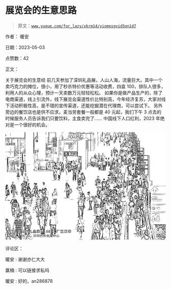# 展览会的生意思路

> 原文：[`www.yuque.com/for_lazy/xkrm14/yiomesgvid5qn1d7`](https://www.yuque.com/for_lazy/xkrm14/yiomesgvid5qn1d7)

作者： 暖安

日期：2023-05-03

点赞数：42

正文：

关于展览会的生意经 前几天参加了深圳礼品展，人山人海，流量巨大。其中一个卖巧克力的摊位，很小，用了秒杀特价优惠等活动收费，四盒 100，排队人很多，利用人的从众心理，预计一天卖数万元轻轻松松。 如果你是做产品生产的，除了电商渠道，线上引流外，线下展览会渠道性价比特别高，今年经济复苏，大家对线下活动积极性高，是不错的宣传渠道，还能挖掘潜在代理商，可以尝试下。 另外旁边的餐饮店也是供不应求。麦当劳套餐一般都是 40 元起，我们下午 3 点去的时候服务人员告诉我们只要饮料，主食卖完了…… 中国线下人口红利，2023 年绝对是一个很好的机会。

![](img/bd2214e866fa0bc72f8748d170bde07f.png)  

评论区：

暖安 : 谢谢亦仁大大

赢楠 : 可以链接求私吗

暖安 : 好的，an286878

